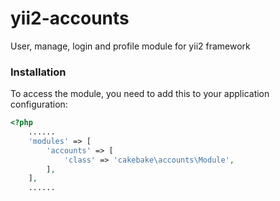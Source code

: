 yii2-accounts
============

User, manage, login and profile module for yii2 framework


### Installation

To access the module, you need to add this to your application configuration:

```php
<?php
    ......
    'modules' => [
        'accounts' => [
            'class' => 'cakebake\accounts\Module',
        ],
    ],
    ......
```
